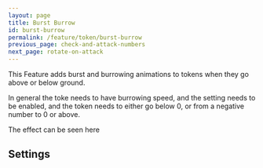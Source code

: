 ```yaml
---
layout: page
title: Burst Burrow
id: burst-burrow
permalink: /feature/token/burst-burrow
previous_page: check-and-attack-numbers
next_page: rotate-on-attack
---
```

This Feature adds burst and burrowing animations to tokens when they go above or below ground.

In general the toke needs to have burrowing speed, and the setting needs to be enabled, and the token needs to either go below 0, or from a negative number to 0 or above.

The effect can be seen here

## Settings
